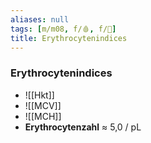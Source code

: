 ```yaml
---
aliases: null
tags: [m/m08, f/🩸, f/🥼]
title: Erythrocytenindices
---
```

### Erythrocytenindices
- ![[Hkt]]
- ![[MCV]]
- ![[MCH]]
- **Erythrocytenzahl** ≈ 5,0 / pL